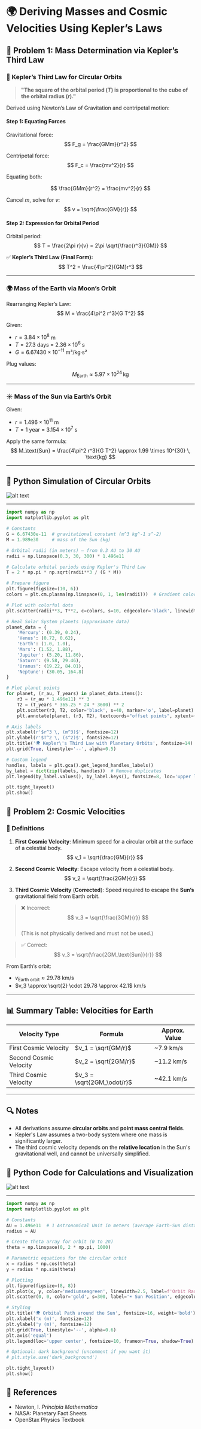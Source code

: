 # 🌍 Deriving Masses and Cosmic Velocities Using Kepler’s Laws

## 📘 Problem 1: Mass Determination via Kepler’s Third Law

### 🧠 Kepler’s Third Law for Circular Orbits

> **"The square of the orbital period ($T$) is proportional to the cube of the orbital radius ($r$)."**

Derived using Newton’s Law of Gravitation and centripetal motion:

#### Step 1: Equating Forces

Gravitational force:
$$
F_g = \frac{GMm}{r^2}
$$

Centripetal force:
$$
F_c = \frac{mv^2}{r}
$$

Equating both:

$$
\frac{GMm}{r^2} = \frac{mv^2}{r}
$$

Cancel $m$, solve for $v$:
$$
v = \sqrt{\frac{GM}{r}}
$$

#### Step 2: Expression for Orbital Period

Orbital period:
$$
T = \frac{2\pi r}{v} = 2\pi \sqrt{\frac{r^3}{GM}}
$$

✅ **Kepler’s Third Law (Final Form):**
$$
T^2 = \frac{4\pi^2}{GM}r^3
$$

---

### 🌍 Mass of the Earth via Moon’s Orbit

Rearranging Kepler’s Law:
$$
M = \frac{4\pi^2 r^3}{G T^2}
$$

Given:
- $r = 3.84 \times 10^8$ m  
- $T = 27.3$ days = $2.36 \times 10^6$ s  
- $G = 6.67430 \times 10^{-11}$ m³/kg·s²

Plug values:
$$
M_\text{Earth} \approx 5.97 \times 10^{24} \, \text{kg}
$$

---

### ☀️ Mass of the Sun via Earth’s Orbit

Given:
- $r = 1.496 \times 10^{11}$ m  
- $T = 1$ year = $3.154 \times 10^7$ s  

Apply the same formula:
$$
M_\text{Sun} = \frac{4\pi^2 r^3}{G T^2} \approx 1.99 \times 10^{30} \, \text{kg}
$$

---

## 🧪 Python Simulation of Circular Orbits

![alt text](image-13.png)

---

```python
import numpy as np
import matplotlib.pyplot as plt

# Constants
G = 6.67430e-11  # gravitational constant (m^3 kg^-1 s^-2)
M = 1.989e30     # mass of the Sun (kg)

# Orbital radii (in meters) — from 0.3 AU to 30 AU
radii = np.linspace(0.3, 30, 300) * 1.496e11

# Calculate orbital periods using Kepler's Third Law
T = 2 * np.pi * np.sqrt(radii**3 / (G * M))

# Prepare figure
plt.figure(figsize=(10, 6))
colors = plt.cm.plasma(np.linspace(0, 1, len(radii)))  # Gradient color map

# Plot with colorful dots
plt.scatter(radii**3, T**2, c=colors, s=10, edgecolor='black', linewidth=0.2, alpha=0.8, label=r'$\mathbf{T^2 \propto r^3}$')

# Real Solar System planets (approximate data)
planet_data = {
    'Mercury': (0.39, 0.24),
    'Venus': (0.72, 0.62),
    'Earth': (1.0, 1.0),
    'Mars': (1.52, 1.88),
    'Jupiter': (5.20, 11.86),
    'Saturn': (9.58, 29.46),
    'Uranus': (19.22, 84.01),
    'Neptune': (30.05, 164.8)
}

# Plot planet points
for planet, (r_au, T_years) in planet_data.items():
    r3 = (r_au * 1.496e11) ** 3
    T2 = (T_years * 365.25 * 24 * 3600) ** 2
    plt.scatter(r3, T2, color='black', s=40, marker='o', label=planet)
    plt.annotate(planet, (r3, T2), textcoords="offset points", xytext=(5, 5), fontsize=8)

# Axis labels
plt.xlabel(r'$r^3 \, (m^3)$', fontsize=12)
plt.ylabel(r'$T^2 \, (s^2)$', fontsize=12)
plt.title('🌍 Kepler\'s Third Law with Planetary Orbits', fontsize=14)
plt.grid(True, linestyle='--', alpha=0.5)

# Custom legend
handles, labels = plt.gca().get_legend_handles_labels()
by_label = dict(zip(labels, handles))  # Remove duplicates
plt.legend(by_label.values(), by_label.keys(), fontsize=8, loc='upper left')

plt.tight_layout()
plt.show()
```
## 🚀 Problem 2: Cosmic Velocities

### 🧠 Definitions

1. **First Cosmic Velocity**: Minimum speed for a circular orbit at the surface of a celestial body.
$$
v_1 = \sqrt{\frac{GM}{r}}
$$

2. **Second Cosmic Velocity**: Escape velocity from a celestial body.
$$
v_2 = \sqrt{\frac{2GM}{r}}
$$

3. **Third Cosmic Velocity** (**Corrected**): Speed required to escape the **Sun’s** gravitational field from Earth orbit.

>❌ Incorrect:  
>$$ v_3 = \sqrt{\frac{3GM}{r}} $$  
>(This is not physically derived and must not be used.)

>✅ Correct:
>$$
>v_3 = \sqrt{\frac{2GM_\text{Sun}}{r}}
>$$

From Earth’s orbit:
- $v_\text{Earth orbit} \approx 29.78$ km/s  
- $v_3 \approx \sqrt{2} \cdot 29.78 \approx 42.1$ km/s

---

## 📊 Summary Table: Velocities for Earth

| Velocity Type         | Formula                        | Approx. Value |
|-----------------------|--------------------------------|----------------|
| First Cosmic Velocity | $v_1 = \sqrt{GM/r}$            | ~7.9 km/s      |
| Second Cosmic Velocity| $v_2 = \sqrt{2GM/r}$           | ~11.2 km/s     |
| Third Cosmic Velocity | $v_3 = \sqrt{2GM_\odot/r}$     | ~42.1 km/s     |

---

## 🔍 Notes

- All derivations assume **circular orbits** and **point mass central fields**.
- Kepler's Law assumes a two-body system where one mass is significantly larger.
- The third cosmic velocity depends on the **relative location** in the Sun's gravitational well, and cannot be universally simplified.

## 🧪 Python Code for Calculations and Visualization

![alt text](image-12.png)

---

```python
import numpy as np
import matplotlib.pyplot as plt

# Constants
AU = 1.496e11  # 1 Astronomical Unit in meters (average Earth-Sun distance)
radius = AU

# Create theta array for orbit (0 to 2π)
theta = np.linspace(0, 2 * np.pi, 1000)

# Parametric equations for the circular orbit
x = radius * np.cos(theta)
y = radius * np.sin(theta)

# Plotting
plt.figure(figsize=(8, 8))
plt.plot(x, y, color='mediumseagreen', linewidth=2.5, label=f'Orbit Radius = {radius/1e6:.0f} km')
plt.scatter(0, 0, color='gold', s=300, label='☀️ Sun Position', edgecolors='darkorange', linewidths=2, zorder=5)

# Styling
plt.title('🌍 Orbital Path around the Sun', fontsize=16, weight='bold')
plt.xlabel('x (m)', fontsize=12)
plt.ylabel('y (m)', fontsize=12)
plt.grid(True, linestyle='--', alpha=0.6)
plt.axis('equal')
plt.legend(loc='upper center', fontsize=10, frameon=True, shadow=True)

# Optional: dark background (uncomment if you want it)
# plt.style.use('dark_background')

plt.tight_layout()
plt.show()
```




## 📌 References

- Newton, I. *Principia Mathematica*  
- NASA: Planetary Fact Sheets  
- OpenStax Physics Textbook 





